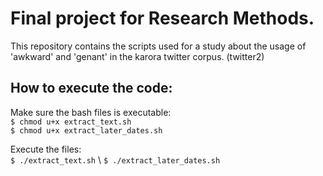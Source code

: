 # Final project for Research Methods.

This repository contains the scripts used for a study about the usage of 'awkward' and 'genant' in the karora twitter corpus. (twitter2)

## How to execute the code:

Make sure the bash files is executable: \
  ```$ chmod u+x extract_text.sh``` \
  ```$ chmod u+x extract_later_dates.sh```

Execute the files: \
  ```$ ./extract_text.sh``` \ 
  ```$ ./extract_later_dates.sh```
